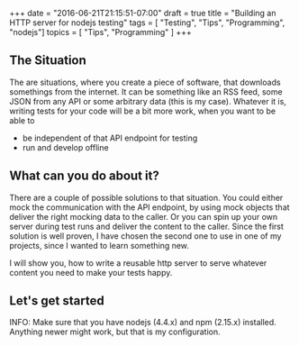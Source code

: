+++
date = "2016-06-21T21:15:51-07:00"
draft = true
title = "Building an HTTP server for nodejs testing"
tags  = [ "Testing", "Tips", "Programming", "nodejs"]
topics = [ "Tips", "Programming" ]
+++

## The Situation

The are situations, where you create a piece of software, that downloads somethings from the internet. It can be something like an RSS feed, some JSON from any API or some arbitrary data (this is my case). Whatever it is, writing tests for your code will be a bit more work, when you want to be able to

- be independent of that API endpoint for testing
- run and develop offline

## What can you do about it?

There are a couple of possible solutions to that situation. You could either mock the communication with the API endpoint, by using mock objects that deliver the right mocking data to the caller. Or you can spin up your own server during test runs and deliver the content to the caller. Since the first solution is well proven, I have chosen the second one to use in one of my projects, since I wanted to learn something new.

I will show you, how to write a reusable http server to serve whatever content you need to make your tests happy.

## Let's get started

INFO: Make sure that you have nodejs (4.4.x) and npm (2.15.x) installed. Anything newer might work, but that is my configuration.
